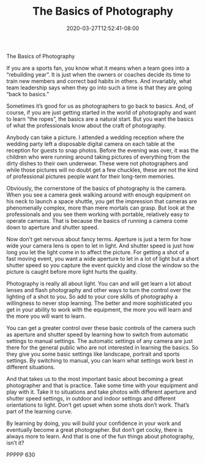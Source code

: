 ﻿---
title: "The Basics of Photography"
date: 2020-03-27T12:52:41-08:00
description: "TXT Tips for Web Success"
featured_image: "/images/TXT.jpg"
tags: ["TXT"]
---

The Basics of Photography

If you are a sports fan, you know what it means when a team goes into a “rebuilding year”.  It is just when the owners or coaches decide its time to train new members and correct bad habits in others.  And invariably, what team leadership says when they go into such a time is that they are going “back to basics.”

Sometimes it’s good for us as photographers to go back to basics.  And, of course, if you are just getting started in the world of photography and want to learn “the ropes”, the basics are a natural start.  But you want the basics of what the professionals know about the craft of photography.

Anybody can take a picture.  I attended a wedding reception where the wedding party left a disposable digital camera on each table at the reception for guests to snap photos.  Before the evening was over, it was the children who were running around taking pictures of everything from the dirty dishes to their own underwear.  These were not photographers and while those pictures will no doubt get a few chuckles, these are not the kind of professional pictures people want for their long-term memories.

Obviously, the cornerstone of the basics of photography is the camera.  When you see a camera geek walking around with enough equipment on his neck to launch a space shuttle, you get the impression that cameras are phenomenally complex, more than mere mortals can grasp.  But look at the professionals and you see them working with portable, relatively easy to operate cameras.  That is because the basics of running a camera come down to aperture and shutter speed.

Now don’t get nervous about fancy terms.  Aperture is just a term for how wide your camera lens is open to let in light.  And shutter speed is just how long you let the light come in to affect the picture.  For getting a shot of a fast moving event, you want a wide aperture to let in a lot of light but a short shutter speed so you capture the event quickly and close the window so the picture is caught before more light hurts the quality.

Photography is really all about light.  You can and will get learn a lot about lenses and flash photography and other ways to turn the control over the lighting of a shot to you.  So add to your core skills of photography a willingness to never stop learning.  The better and more sophisticated you get in your ability to work with the equipment, the more you will learn and the more you will want to learn.  

You can get a greater control over these basic controls of the camera such as aperture and shutter speed by learning how to switch from automatic settings to manual settings.  The automatic settings of any camera are just there for the general public who are not interested in learning the basics.  So they give you some basic settings like landscape, portrait and sports settings.  By switching to manual, you can learn what settings work best in different situations.

And that takes us to the most important basic about becoming a great photographer and that is practice.  Take some time with your equipment and play with it.  Take it to situations and take photos with different aperture and shutter speed settings, in outdoor and indoor settings and different orientations to light.  Don’t get upset when some shots don’t work.  That’s part of the learning curve.

By learning by doing, you will build your confidence in your work and eventually become a great photographer.  But don’t get cocky, there is always more to learn.  And that is one of the fun things about photography, isn’t it?

PPPPP 630


